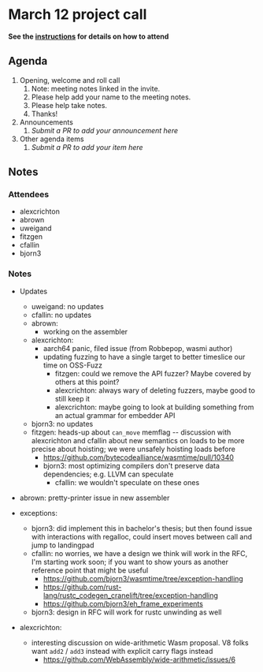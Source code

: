 # March 12 project call

**See the [instructions](../README.md) for details on how to attend**

## Agenda
1. Opening, welcome and roll call
    1. Note: meeting notes linked in the invite.
    1. Please help add your name to the meeting notes.
    1. Please help take notes.
    1. Thanks!
1. Announcements
    1. _Submit a PR to add your announcement here_
1. Other agenda items
    1. _Submit a PR to add your item here_

## Notes

### Attendees

- alexcrichton
- abrown
- uweigand
- fitzgen
- cfallin
- bjorn3

### Notes

- Updates
  - uweigand: no updates
  - cfallin: no updates
  - abrown:
    - working on the assembler
  - alexcrichton:
    - aarch64 panic, filed issue (from Robbepop, wasmi author)
    - updating fuzzing to have a single target to better timeslice our time on
      OSS-Fuzz
      - fitzgen: could we remove the API fuzzer? Maybe covered by others at this point?
      - alexcrichton: always wary of deleting fuzzers, maybe good to still keep
        it
      - alexcrichton: maybe going to look at building something from an actual
        grammar for embedder API
  - bjorn3: no updates
  - fitzgen: heads-up about `can_move` memflag -- discussion with alexcrichton
    and cfallin about new semantics on loads to be more precise about hoisting;
    we were unsafely hoisting loads before
    - https://github.com/bytecodealliance/wasmtime/pull/10340
    - bjorn3: most optimizing compilers don't preserve data dependencies; e.g.
      LLVM can speculate
      - cfallin: we wouldn't speculate on these ones

- abrown: pretty-printer issue in new assembler

- exceptions:
  - bjorn3: did implement this in bachelor's thesis; but then found issue with
    interactions with regalloc, could insert moves between call and jump to
    landingpad
  - cfallin: no worries, we have a design we think will work in the RFC, I'm
    starting work soon; if you want to show yours as another reference point
    that might be useful
    - https://github.com/bjorn3/wasmtime/tree/exception-handling
    - https://github.com/rust-lang/rustc_codegen_cranelift/tree/exception-handling
    - https://github.com/bjorn3/eh_frame_experiments
  - bjorn3: design in RFC will work for rustc unwinding as well

- alexcrichton:
  - interesting discussion on wide-arithmetic Wasm proposal. V8 folks want
    `add2` / `add3` instead with explicit carry flags instead
    - https://github.com/WebAssembly/wide-arithmetic/issues/6
